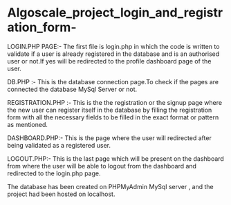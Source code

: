 # Algoscale_project_login_and_registration_form-
LOGIN.PHP PAGE:-
The first file is login.php in which the code is written to validate if a user is already registered in the database and is an authorised user or not.If yes will be redirected to the profile dashboard page of the user. 

DB.PHP :-
This is the database connection page.To check if the pages are connected the database MySql Server or not.

REGISTRATION.PHP :-
This is the the registration or the signup page where the new user can register itself in the database by filling the registration form with all the necessary fields to be filled in the exact format or pattern as mentioned.  

DASHBOARD.PHP:-
This is the page where the user will redirected after being validated as a registered user.

LOGOUT.PHP:-
This is the last page which will be present on the dashboard from where the user will be able to logout from the dashboard and redirected to the login.php page.    

The database has been created on PHPMyAdmin MySql server , and the project had been hosted on localhost. 
